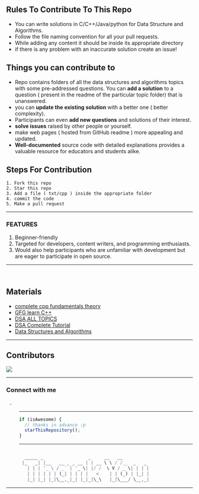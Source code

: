 ## Rules To Contribute To This Repo

- You can write solutions in C/C++/Java/python for Data Structure and Algorithms.
- Follow the file naming convention for all your pull requests.
- While adding any content it should be inside its appropriate directory
- if there is any problem with an inaccurate solution create an issue!


## Things you can contribute to

- Repo contains folders of all the data structures and algorithms topics with some pre-addressed questions. You can **add a solution** to a question ( present in the readme of the particular topic folder) that is unanswered.
- you can **update the existing solution** with a better one ( better complexity).
- Participants can even **add new questions** and solutions of their interest.
- **solve issues** raised by other people or yourself.
- make web pages ( hosted from GitHub readme ) more appealing and updated.
- **Well-documented** source code with detailed explanations provides a valuable resource for educators and students alike.

## Steps For Contribution

    1. Fork this repo
    2. Star this repo
    3. Add a file ( txt/cpp ) inside the appropriate folder
    4. commit the code
    5. Make a pull request

---

### FEATURES

1. Beginner-friendly
2. Targeted for developers, content writers, and programming enthusiasts.
3. Would also help participants who are unfamiliar with development but are eager to participate in open source.

---

<br>

## Materials

- [complete cpp fundamentals theory](https://github.com/Sushreesatarupa/Description-of-dsa60/blob/main/C%2B%2B%20theory.html)
- [GFG learn C++](https://practice.geeksforgeeks.org/courses/fork-cpp)
- [DSA ALL TOPICS](https://www.geeksforgeeks.org/data-structures)
- [DSA Complete Tutorial](https://www.scaler.com/topics/data-structures/)
- [Data Structures and Algorithms](https://prepinsta.com/data-structures/)

---

## Contributors

<a href="https://github.com/heysaiyad/Hacktoberfest-2023">
  <img src="https://contrib.rocks/image?repo=heysaiyad/Hacktoberfest-2023" />
</a>

---

### Connect with me

<p>
<a href="https://linkedin.com/in/heysaiyad">
  <img align="left" alt="Sunny's LinkdeIn" width="3%" style="margin:10px" src="https://cdn.jsdelivr.net/npm/simple-icons@v3/icons/linkedin.svg" />
</a>  
  
<br>

---

```javascript
if (isAwesome) {
  // thanks in advance :p
  starThisRepository();
}
```

---

```javascript

  _____ _                 _     __   __
 |_   _| |__   __ _ _ __ | | __ \ \ / /__  _   _
   | | | '_ \ / _` | '_ \| |/ /  \ V / _ \| | | |
   | | | | | | (_| | | | |   <    | | (_) | |_| |
   |_| |_| |_|\__,_|_| |_|_|\_\   |_|\___/ \__,_|


```

---

